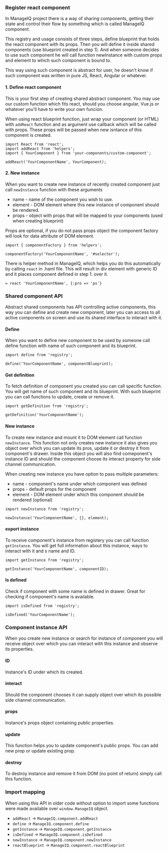 ### Register react component
In ManageIQ project there is a way of sharing components, getting their state and control their flow by something which is called ManageIQ component.

This registry and usage consists of three steps, define blueprint that holds the react component with its props. Then you will define it inside shared components (use blueprint created in step 1). And when someone decides to use such component he will call function newInstance with custom props and element to which such component is bound to.

This way using such component is abstract for user, he doesn't know if such component was written in pure JS, React, Angular or whatever.

#### 1. Define react component
This is your first step of creating shared abstract component. You may use our custom function which fits react, should you choose angular, Vue.js or whatever you'll have to write your own funcion.

When using react blueprint function, just wrap your component (or HTML) with `addReact` function and as argument use callback which will be called with props. These props will be passed when new isntance of this component is created.

```JSX
import React from 'react';
import addReact from 'helpers';
import { YourComponent } from 'your-components/custom-component';

addReact('YourComponentName', YourComponent);
```

#### 2. New instance
When you want to create new instance of recently created component just call `newInstance` function with these arguments
* name - name of the component you wish to use.
* element - DOM element where this new instance of component should be rendered.
* props - object with props that will be mapped to your components (used when creating blueprint)

Props are optional, if you do not pass props object the component factory will look for data attribute of DOM element.
```JS
import { componentFactory } from 'helpers';

componentFactory('YourComponentName', '#selector');
```

There is helper method in ManageIQ, which helps you do this automatically by calling `react` in .haml file. This will 
result in div element with generic ID and it places component defined in step 1. over it.

```haml
= react 'YourComponentName', {:pro => 'ps'}
```

### Shared component API
Abstract shared components has API controlling active components, this way you can define and create new component, later you can access to all active components on screen and use its shared interface to interact with it.

#### Define
When you want to define new component to be used by someone call define function with name of such component and its blueprint.
```JS
import define from 'registry';

define('YourComponentName', componentBlueprint);
```

#### Get definition
To fetch definition of component you created you can call specific function. You will get name of such component and its blueprint. With such blueprint you can call functions to update, create or remove it.
```JS
import getDefinition from 'registry';

getDefinition('YourComponentName');
```

#### New instance
To create new instance and mount it to DOM element call function `newInstance`. This function not only creates new instance it also gives you object over which you can update its pros, update it or destroy it from component's drawer. Inside this object you will also find comeponent's instance ID and should the component choose its interact property for side channel communication.

When creating new instance you have option to pass multiple parameters:
* name - component's name under which component was defined
* props - default props for the component
* element - DOM element under which this component should be rendered (optional)
```JS
import newInstance from 'registry';

newInstance('YourComponentName', {}, element);
```

#### export instance
To receive component's instance from registery you can call function `getInstance`. You will get full information about this instance, ways to interact with it and s name and ID.
```JS
import getInstance from 'registry';

getInstance('YourComponentName', componentID);
```

#### Is defined
Check if component with some name is defined in drawer. Great for checking if component's name is available.
```JS
import isDefined from 'registry';

isDefined('YourComponentName');
```

### Component instance API
When you create new instance or search for instance of component you will receive object over which you can interact with this instance and observe its properties.

#### ID
Instance's ID under which its created.

#### interact
Should the component chooses it can supply object over which its possible side channel communication.

#### props
Instance's props object containing public properties.

#### update
This function helps you to update component's public props. You can add new prop or update existing prop.

#### destroy
To destroy instance and remove it from DOM (no point of return) simply call this function.

### Import mapping
When using this API in older code without option to import some functions were made available over `window.ManageIQ` object.

* `addReact` -> `ManageIQ.component.addReact`
* `define` -> `ManageIQ.component.define`
* `getInstance` -> `ManageIQ.component.getInstance`
* `isDefined` -> `ManageIQ.component.isDefined`
* `newInstance` -> `ManageIQ.component.newInstance`
* `reactBlueprint` -> `ManageIQ.component.reactBlueprint`